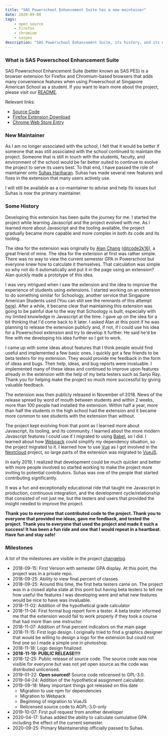 ```yaml
---
title: "SAS Powerschool Enhancement Suite has a new maintainer"
date: 2020-09-08
tags:
    - open source
    - firefox
    - chromium
    - saspes
description: "SAS Powerschool Enhancement Suite, its history, and its new maintainer"
---
```


### What is SAS Powerschool Enhancement Suite

SAS Powerschool Enhancement Suite (better known as SAS PES) is a browser extension for Firefox and Chromium-based browsers that adds many convenience features when using Powerschool at Singapore American School as a student. If you want to learn more about the project, please visit our [README](https://github.com/sas-fossdev/saspes#readme).

Relevant links:
- [Source Code](https://github.com/sas-fossdev/saspes)
- [Firefox Extension Download](https://github.com/sas-fossdev/saspes/releases)
- [Chrome Web Store Entry](https://chrome.google.com/webstore/detail/sas-powerschool-enhanceme/ehnkngeidilnoabcjjimkomcggndbhnk)

### New Maintainer

As I am no longer associated with the school, I felt that it would be better if someone that was still associated with the school continued to maintain the project. Someone that is still in touch with the students, faculty, and environment of the school would be far better suited to continue to evolve the project to serve its users best. To that end, I have passed the role of maintainer onto [Suhas Hariharan](https://github.com/suhas-13). Suhas has made several new features and fixes in the extension that many users actively use. 

I will still be available as a co-maintainer to advise and help fix issues but Suhas is now the primary maintainer.

### Some History

Developing this extension has been quite the journey for me. I started the project while learning Javascript and the project evolved with me. As I learned more about Javascript and the tooling available, the project gradually became more capable and more complex in both its code and its tooling.

The idea for the extension was originally by [Alan Chang](https://tcode2k16.github.io/blog/) ([@tcode2k16](https://twitter.com/tcode2k16)), a great friend of mine. The idea for the extension at first was rather simple. There was no way to view the current semester GPA in Powerschool but everyone knew how to calculate it themselves. That calculation was simple so why not do it automatically and put it in the page using an extension? Alan quickly made a prototype of this idea. 

I was very intrigued when I saw the extension and the idea to improve the experience of students using extensions. I started working on an extension to do something similar for Schoology, another service that Singapore American Students used (You can still see the remnants of this attempt [here](https://github.com/gary-kim/sasses)). After a while, it became clear that maintaining this extension was going to be painful due to the way that Schoology is built, especially with my limited knowledge in Javascript at the time. I gave up on the idea for a bit thinking that I'd come back to it later. I asked Alan at this point if he was planning to release the extension publicly and, if not, if I could use his idea for a Powerschool extension and try to develop it further. He said he'd be fine with me developing his idea further so I got to work.

I came up with some ideas about features that I think people would find useful and implemented a few basic ones. I quickly got a few friends to be beta testers for my extension. They would provide me feedback in the form of ideas and bugs. Their help, ideas, and bug reports were invaluable. I implemented many of these ideas and continued to improve upon features already in the extension with the help of my beta testers such as Sanjo Ray. Thank you for helping make the project so much more successful by giving valuable feedback.

The extension was then publicly released in November of 2018. News of the release spread by word of mouth between students and within 2 weeks, more than 100 people had installed the extension. Within half a year, more than half the students in the high school had the extension and it became more common to see students with the extension than without.

The project kept evolving from that point as I learned more about Javascript, its tooling, and its community. I learned about the more modern Javascript features I could use if I migrated to using [Babel](https://babeljs.io/), so I did. I learned about how [Webpack](https://webpack.js.org/) could simplify my dependency situation, so the project migrated to it. I learned how to use [Vue](https://vuejs.org) as I got involved in the [Nextcloud](https://nextcloud.com) project, so large parts of the extension was migrated to [VueJS](https://vuejs.org).

In early 2019, I realized that development could be much quicker and better with more people involved so started working to make the project more inviting to potential contributors. Suhas was one of the people that started contributing significantly.

It was a fun and exceptionally educational ride that taught me Javascript in production, continuous integration, and the development cycle/relationship that consisted of not just me, but the testers and users that provided the insight needed to improve the project.

**Thank you to everyone that contributed code to the project. Thank you to everyone that provided me ideas, gave me feedback, and tested the project. Thank you to everyone that used the project and made it such a success! It has been a fun ride and one that I would repeat in a heartbeat. Have fun and stay safe!**

### Milestones

A lot of the milestones are visible in the project [changelog](https://github.com/sas-fossdev/saspes/blob/master/CHANGELOG.md).

* 2018-09-15: First Version with semester GPA display. At this point, the project was in a private repo.
* 2018-09-25: Ability to view final percent of classes
* 2018-09-25: Around this time, the first beta testers came on. The project was in a closed alpha state at this point but having beta testers to tell me how useful the features I was developing were and what new features would be nice to have was invaluable.
* 2018-11-02: Addition of the hypothetical grade calculator
* 2018-11-04: First formal bug report form a tester. A beta tester informed me that the extension would fail to work properly if they took a course that had more than one instructor.
* 2018-11-07: Addition of final percent indicators on the main page
* 2018-11-15: First logo design. I originally tried to find a graphics designer that would be willing to design a logo for the extension but could not find one so I made a simple one in photoshop.
* 2018-11-18: Logo design finalized.
* **2018-11-19: PUBLIC RELEASE!!!!**
* 2018-12-25: Public release of source code. The source code was now visible for everyone but was not yet open source as the code was distributed unlicensed.
* 2019-01-22: **Open sourced!** Source code relicensed to GPL-3.0.
* 2019-04-24: Addition of the hypothetical assignment calculator.
* 2019-09-18: Many important things got released on this date
    * Migration to use npm for dependencies
    * Migration to Webpack
    * Beginning of migration to VueJS
    * Relicensed source code to AGPL-3.0-only
* 2019-10-07: First pull request from another developer
* 2020-04-17: Suhas added the ability to calculate cumulative GPA including the effect of the current semester.
* 2020-09-25: Primary Maintainership officially passed to Suhas.

